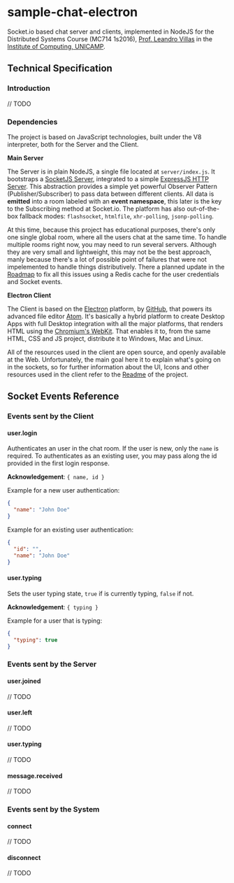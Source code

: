 sample-chat-electron
====================

Socket.io based chat server and clients, implemented in NodeJS for the Distributed Systems Course (MC714 1s2016), [Prof. Leandro Villas](http://wwww.ic.unicamp.br/~leandro) in the [Institute of Computing, UNICAMP](http://ic.unicamp.br/en).


## Technical Specification

### Introduction
// TODO

### Dependencies

The project is based on JavaScript technologies, built under the V8 interpreter, both for the Server and the Client.


**Main Server**

The Server is in plain NodeJS, a single file located at ```server/index.js```. It bootstraps a [SocketJS Server](http://socket.io), integrated to a simple [ExpressJS HTTP Server](http://expressjs.org). This abstraction provides a simple yet powerful Observer Pattern (Publisher/Subscriber) to pass data between different clients. All data is **emitted** into a room labeled with an **event namespace**, this later is the key to the Subscribing method at Socket.io. The platform has also out-of-the-box fallback modes: ```flashsocket```, ```htmlfile```,  ```xhr-polling```, ```jsonp-polling```.

At this time, because this project has educational purposes, there's only one single global room, where all the users chat at the same time. To handle multiple rooms right now, you may need to run several servers. Although they are very small and lightweight, this may not be the best approach, manly because there's a lot of possible point of failures that were not impelemented to handle things distributively. There a planned update in the [Roadmap](../README.md) to fix all this issues using a Redis cache for the user credentials and Socket events.


**Electron Client**

The Client is based on the [Electron](http://electron.atom.io) platform, by [GitHub](https://github.com), that powers its advanced file editor [Atom](https://atom.io). It's basically a hybrid platform to create Desktop Apps with full Desktop integration with all the major platforms, that renders HTML using the [Chromium's WebKit](http://chromium.org). That enables it to, from the same HTML, CSS and JS project, distribute it to Windows, Mac and Linux.

All of the resources used in the client are open source, and openly available at the Web. Unfortunately, the main goal here it to explain what's going on in the sockets, so for further information about the UI, Icons and other resources used in the client refer to the [Readme](../README.md) of the project.




## Socket Events Reference

### Events sent by the Client

#### user.login
Authenticates an user in the chat room. If the user is new, only the ```name``` is required. To authenticates as an existing user, you may pass along the id provided in the first login response.

**Acknowledgement**: ```{ name, id }```

Example for a new user authentication:
```json
{
  "name": "John Doe"
}
```

Example for an existing user authentication:
```json
{
  "id": "",
  "name": "John Doe"
}
```


#### user.typing
Sets the user typing state, ```true``` if is currently typing, ```false``` if not.

**Acknowledgement**: ```{ typing }```

Example for a user that is typing:
```json
{
  "typing": true
}
```


### Events sent by the Server

#### user.joined
// TODO


#### user.left
// TODO


#### user.typing
// TODO


#### message.received
// TODO


### Events sent by the System

#### connect
// TODO

#### disconnect
// TODO
